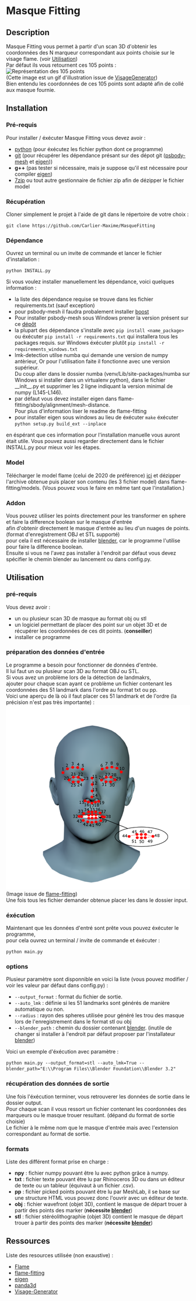 # Masque Fitting

## Description

Masque Fitting vous permet à partir d'un scan 3D d'obtenir les coordonnées des N marqueur correspondant aux points choisie sur le visage flame. (voir [Utilisation](#utilisation)) <br>
Par défaut ils vous retournent ces 105 points : <br>
![Représentation des 105 points](105points.gif) <br>
(Cette image est un gif d'illustration issue de [VisageGenerator](https://github.com/Carlier-Maxime/Visage-Generator)) <br>
Bien entendu les coordonnées de ces 105 points sont adapté afin de collé aux masque fournie.


## Installation

### Pré-requis

Pour installer / éxécuter Masque Fitting vous devez avoir :
- [python](https://www.python.org/) (pour éxécutez les fichier python dont ce programme)
- [git](https://git-scm.com/) (pour récupérer les dépendance présant sur des dépot git ([psbody-mesh](https://github.com/MPI-IS/mesh) et [eigen](https://gitlab.com/libeigen/eigen)))
- **g++** (pas tester si nécessaire, mais je suppose qu'il est nécessaire pour compiler [eigen](https://gitlab.com/libeigen/eigen))
- [7zip](https://www.7-zip.org/download.html) ou tout autre gestionnaire de fichier zip afin de dézipper le fichier model

### Récupération

Cloner simplement le projet à l'aide de git dans le répertoire de votre choix :
```
git clone https://github.com/Carlier-Maxime/MasqueFitting
```

### Dépendance

Ouvrez un terminal ou un invite de commande et lancer le fichier d'installation :
```
python INSTALL.py
```

Si vous voulez installer manuellement les dépendance, voici quelques information : <br>

- la liste des dépendance requise se trouve dans les fichier requirements.txt (sauf exception)
- pour psbody-mesh il faudra probalement installer [boost](https://www.boost.org/)
- Pour installer psbody-mesh sous Windows prener la version présent sur ce [dépôt](https://github.com/johnbanq/mesh/tree/fix/MSVC_compilation)
- la plupart des dépendance s'installe avec ```pip install <name_package>``` ou éxécuter ```pip install -r requirements.txt``` qui installera tous les packages requis. sur Windows éxécuter plutôt ```pip install -r requirements_windows.txt```
- lmk-detection utilse numba qui demande une version de numpy antèrieur, Or pour l'utilisation faite il fonctionne avec une version supérieur. <br>
Du coup aller dans le dossier numba (venv/Lib/site-packages/numba sur Windows si installer dans un virtualenv python), dans le fichier \_\_init\_\_.py et supprimer les 2 ligne indiquant la version minimal de numpy (L145-L146).
- par défaut vous devez installer eigen dans flame-fitting/sbody/alignment/mesh-distance. <br>
Pour plus d'information liser le readme de flame-fitting
- pour installer eigen sous windows au lieu de éxécuter ```make``` éxécuter ```python setup.py build_ext --inplace```

en éspérant que ces information pour l'installation manuelle vous auront était utile.
Vous pouvez aussi regarder directement dans le fichier INSTALL.py pour mieux voir les étapes.

### Model

Télécharger le model flame (celui de 2020 de préférence) [ici](https://flame.is.tue.mpg.de/)
et dézipper l'archive obtenue puis placer son contenu (les 3 fichier model) dans flame-fitting/models.
(Vous pouvez vous le faire en même tant que l'installation.)

### Addon

Vous pouvez utiliser les points directement pour les transformer en sphere et faire la difference boolean sur le masque d'entrée <br>
afin d'obtenir directement le masque d'entrée au lieu d'un nuages de points. (format d'enregistrement OBJ et STL supporté) <br>
pour cela il est nécessaire de installer [blender](https://www.blender.org/), car le programme l'utilise pour faire la difference boolean. <br>
Ensuite si vous ne l'avez pas installer à l'endroit par défaut vous devez spécifier le chemin blender au lancement ou dans config.py. <br>

## Utilisation

### pré-requis

Vous devez avoir :
- un ou plusieur scan 3D de masque au format obj ou stl
- un logiciel permettant de placer des point sur un objet 3D et de récupérer les coordonnées de ces dit points. (**conseiller**)
- installer ce programme

### préparation des données d'entrée

Le programme a besoin pour fonctionner de données d'entrée. <br>
Il lui faut un ou plusieur scan 3D au format OBJ ou STL. <br>
Si vous avez un problème lors de la détection de landmakrs, <br>
ajouter pour chaque scan ayant ce problème un fichier contenant les coordonnées des 51 landmark dans l'ordre au format txt ou pp. <br>
Voici une aperçu de là où il faut placer ces 51 landmark et de l'ordre (la précision n'est pas très importante) : <br>
![Image montrant les position des 51 landmark](flameFitting/data/landmarks_51_annotated.png) <br>
(Image issue de [flame-fitting](https://github.com/Rubikplayer/flame-fitting)) <br>
Une fois tous les fichier demander obtenue placer les dans le dossier input.

### éxécution

Maintenant que les données d'entré sont prête vous pouvez éxécuter le programme, <br>
pour cela ouvrez un terminal / invite de commande et éxécuter :
```
python main.py
```

### options

Plusieur paramètre sont disponnible en voici la liste (vous pouvez modifier / voir les valeur par défaut dans config.py) :
- ```--output_format``` : format du fichier de sortie.
- ```--auto_lmk``` : définie si les 51 landmarks sont générés de manière automatique ou non.
- ```--radius``` : rayon des spheres utilisée pour généré les trou des masque lors de l'enregistrement dans le format stl ou obj
- ```--blender_path``` : chemin du dossier contenant [blender](https://www.blender.org/). (inutile de changer si installer à l'endroit par défaut proposer par l'installateur [blender](https://www.blender.org/))

Voici un exemple d'éxécution avec paramètre :
```
python main.py --output_format=stl --auto_lmk=True --blender_path="E:\\Program Files\\Blender Foundation\\Blender 3.2"
```

### récupération des données de sortie

Une fois l'éxécution terminer, vous retrouverer les données de sortie dans le dossier output. <br>
Pour chaque scan il vous ressort un fichier contenant les coordonnées des marqueurs ou le masque trouer resultant. (dépand du format de sortie choisie) <br>
Le fichier à le même nom que le masque d'entrée mais avec l'extension correspondant au format de sortie.

### formats

Liste des différent format prise en charge :
- **npy** : fichier numpy pouvant être lu avec python grâce à numpy.
- **txt** : fichier texte pouvant être lu par Rhinoceros 3D ou dans un éditeur de texte ou un tableur (équivaut à un fichier .csv).
- **pp** : fichier picked points pouvant être lu par MeshLab, il se base sur une structure HTML vous pouvez donc l'ouvrir avec un éditeur de texte.
- **obj** : fichier wavefront (objet 3D),  contient le masque de départ trouer à partir des points des marker (**nécessite [blender](https://www.blender.org/)**)
- **stl** : fichier stéréolithographie (objet 3D) contient le masque de départ trouer à partir des points des marker (**nécessite [blender](https://www.blender.org/)**)
  
## Ressources

Liste des resources utilisée (non exaustive) :
- [Flame](https://flame.is.tue.mpg.de/)
- [flame-fitting](https://github.com/Rubikplayer/flame-fitting)
- [eigen](https://gitlab.com/libeigen/eigen)
- [panda3d](https://www.panda3d.org/)
- [Visage-Generator](https://github.com/Carlier-Maxime/Visage-Generator)
